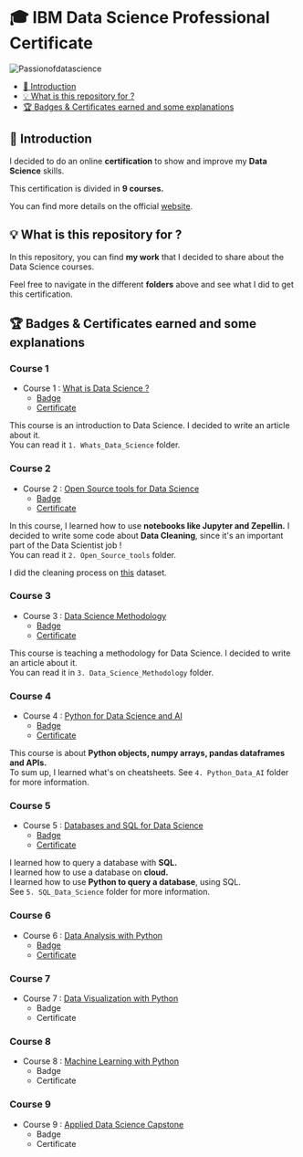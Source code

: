 # 🎓 IBM Data Science Professional Certificate

![Passionofdatascience](https://images.unsplash.com/photo-1455849318743-b2233052fcff?ixlib=rb-1.2.1&ixid=eyJhcHBfaWQiOjEyMDd9&auto=format&fit=crop&w=500&q=60)

- [📍 Introduction](#-Introduction)
- [💡 What is this repository for ?](#-What-is-this-repository-for-)
- [🏆 Badges & Certificates earned and some explanations](#-Badges--Certificates-earned-and-some-explanations)

## 📍 Introduction

I decided to do an online **certification** to show and improve my **Data Science** skills. 

This certification is divided in **9 courses.**

You can find more details on the official [website](https://www.coursera.org/professional-certificates/ibm-data-science#courses).

## 💡 What is this repository for ?

In this repository, you can find **my work** that I decided to share about the Data Science courses.

Feel free to navigate in the different **folders** above and see what I did to get this certification.

## 🏆 Badges & Certificates earned and some explanations

### Course 1

- Course 1 : [What is Data Science ?](https://www.coursera.org/learn/what-is-datascience?specialization=ibm-data-science)
  - [Badge](https://www.youracclaim.com/badges/556b1691-c4d2-4363-82a5-19fb9d8b9355/linked_in_profile)
  - [Certificate](https://www.coursera.org/account/accomplishments/certificate/SASU993DGJ96)

This course is an introduction to Data Science. I decided to write an article about it.  
You can read it `1. Whats_Data_Science` folder.

### Course 2

- Course 2 : [Open Source tools for Data Science](https://www.coursera.org/learn/open-source-tools-for-data-science?specialization=ibm-data-science)
  - [Badge](https://www.youracclaim.com/badges/7c73a322-c26d-4a65-944f-f227fbde0fa0/linked_in_profile)
  - [Certificate](https://www.coursera.org/account/accomplishments/certificate/E2RD9A8LLEHC)

In this course, I learned how to use **notebooks like Jupyter and Zepellin.** I decided to write some code about **Data Cleaning**, since it's an important part of the Data Scientist job !  
You can read it `2. Open_Source_tools` folder.

I did the cleaning process on [this](https://www.kaggle.com/dgomonov/new-york-city-airbnb-open-data) dataset.

### Course 3

- Course 3 : [Data Science Methodology](https://www.coursera.org/learn/data-science-methodology?specialization=ibm-data-science)
  - [Badge](https://www.youracclaim.com/badges/e8b745f0-1edc-4905-afb7-a7cb3981b4db/linked_in_profile)
  - [Certificate](https://www.coursera.org/account/accomplishments/certificate/5R4G2XMAARF7)

This course is teaching a methodology for Data Science. I decided to write an article about it.  
You can read it in `3. Data_Science_Methodology` folder.

### Course 4

- Course 4 : [Python for Data Science and AI](https://www.coursera.org/learn/python-for-applied-data-science-ai?specialization=ibm-data-science)
  - [Badge](https://www.youracclaim.com/badges/b30561b2-63fc-4aff-a642-fae1266f2c16/linked_in_profile)
  - [Certificate](https://www.coursera.org/account/accomplishments/certificate/S8F2C6XH3RPP)

This course is about **Python objects, numpy arrays, pandas dataframes and APIs.**  
To sum up, I learned what's on cheatsheets. See `4. Python_Data_AI` folder for more information.

### Course 5

- Course 5 : [Databases and SQL for Data Science](https://www.coursera.org/learn/sql-data-science)
  - [Badge](https://www.youracclaim.com/badges/c2c1086d-1d04-42d3-8897-1b2a144bb4f3/linked_in_profile)
  - [Certificate](https://www.coursera.org/account/accomplishments/certificate/YTBAKSBXALMS)

I learned how to query a database with **SQL.**  
I learned how to use a database on **cloud.**  
I learned how to use **Python to query a database**, using SQL.  
See `5. SQL_Data_Science` folder for more information.

### Course 6

- Course 6 : [Data Analysis with Python](https://www.coursera.org/learn/data-analysis-with-python)
  - [Badge](https://www.youracclaim.com/badges/10f81cdb-63f6-42b4-9405-ddbd35023611/linked_in_profile)
  - [Certificate](https://www.coursera.org/account/accomplishments/certificate/NAP29BE56EUV)

### Course 7

- Course 7 : [Data Visualization with Python](https://www.coursera.org/learn/python-for-data-visualization)
  - Badge
  - Certificate

### Course 8

- Course 8 : [Machine Learning with Python](https://www.coursera.org/learn/machine-learning-with-python)
  - Badge
  - Certificate

### Course 9

- Course 9 : [Applied Data Science Capstone](https://www.coursera.org/learn/applied-data-science-capstone)
  - Badge
  - Certificate
